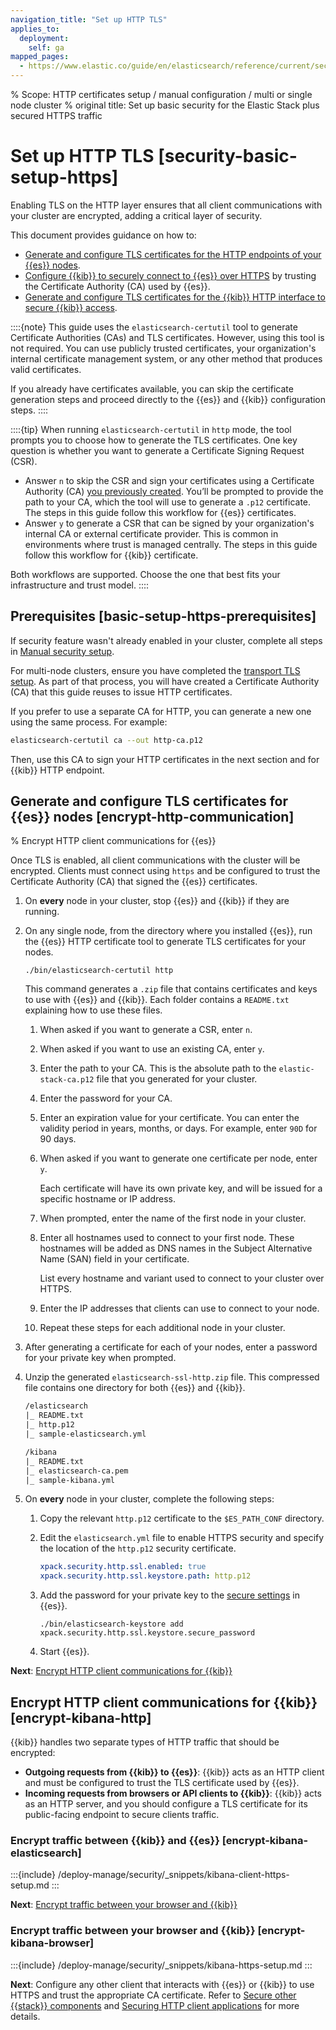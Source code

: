 ```yaml
---
navigation_title: "Set up HTTP TLS"
applies_to:
  deployment:
    self: ga
mapped_pages:
  - https://www.elastic.co/guide/en/elasticsearch/reference/current/security-basic-setup-https.html
---
```



% Scope: HTTP certificates setup / manual configuration / multi or single node cluster
% original title: Set up basic security for the Elastic Stack plus secured HTTPS traffic
# Set up HTTP TLS [security-basic-setup-https]

Enabling TLS on the HTTP layer ensures that all client communications with your cluster are encrypted, adding a critical layer of security.

This document provides guidance on how to:

* [Generate and configure TLS certificates for the HTTP endpoints of your {{es}} nodes](#encrypt-http-communication).
* [Configure {{kib}} to securely connect to {{es}} over HTTPS](#encrypt-kibana-elasticsearch) by trusting the Certificate Authority (CA) used by {{es}}.
* [Generate and configure TLS certificates for the {{kib}} HTTP interface to secure {{kib}} access](#encrypt-kibana-browser).

::::{note}
This guide uses the `elasticsearch-certutil` tool to generate Certificate Authorities (CAs) and TLS certificates. However, using this tool is not required. You can use publicly trusted certificates, your organization's internal certificate management system, or any other method that produces valid certificates.

If you already have certificates available, you can skip the certificate generation steps and proceed directly to the {{es}} and {{kib}} configuration steps.
::::

::::{tip}
When running `elasticsearch-certutil` in `http` mode, the tool prompts you to choose how to generate the TLS certificates. One key question is whether you want to generate a Certificate Signing Request (CSR).

* Answer `n` to skip the CSR and sign your certificates using a Certificate Authority (CA) [you previously created](./set-up-basic-security.md#generate-the-certificate-authority). You’ll be prompted to provide the path to your CA, which the tool will use to generate a `.p12` certificate. The steps in this guide follow this workflow for {{es}} certificates.
* Answer `y` to generate a CSR that can be signed by your organization's internal CA or external certificate provider. This is common in environments where trust is managed centrally. The steps in this guide follow this workflow for {{kib}} certificate.

Both workflows are supported. Choose the one that best fits your infrastructure and trust model.
::::


## Prerequisites [basic-setup-https-prerequisites]

If security feature wasn't already enabled in your cluster, complete all steps in [Manual security setup](./set-up-minimal-security.md).

For multi-node clusters, ensure you have completed the [transport TLS setup](./set-up-basic-security.md). As part of that process, you will have created a Certificate Authority (CA) that this guide reuses to issue HTTP certificates. 

If you prefer to use a separate CA for HTTP, you can generate a new one using the same process. For example:

```bash
elasticsearch-certutil ca --out http-ca.p12
```

Then, use this CA to sign your HTTP certificates in the next section and for {{kib}} HTTP endpoint.

## Generate and configure TLS certificates for {{es}} nodes [encrypt-http-communication]
% Encrypt HTTP client communications for {{es}}

Once TLS is enabled, all client communications with the cluster will be encrypted. Clients must connect using `https` and be configured to trust the Certificate Authority (CA) that signed the {{es}} certificates.

1. On **every** node in your cluster, stop {{es}} and {{kib}} if they are running.
2. On any single node, from the directory where you installed {{es}}, run the {{es}} HTTP certificate tool to generate TLS certificates for your nodes.

    ```shell
    ./bin/elasticsearch-certutil http
    ```

    This command generates a `.zip` file that contains certificates and keys to use with {{es}} and {{kib}}. Each folder contains a `README.txt` explaining how to use these files.

    1. When asked if you want to generate a CSR, enter `n`.
    2. When asked if you want to use an existing CA, enter `y`.
    3. Enter the path to your CA. This is the absolute path to the `elastic-stack-ca.p12` file that you generated for your cluster.
    4. Enter the password for your CA.
    5. Enter an expiration value for your certificate. You can enter the validity period in years, months, or days. For example, enter `90D` for 90 days.
    6. When asked if you want to generate one certificate per node, enter `y`.

        Each certificate will have its own private key, and will be issued for a specific hostname or IP address.

    7. When prompted, enter the name of the first node in your cluster.
    8. Enter all hostnames used to connect to your first node. These hostnames will be added as DNS names in the Subject Alternative Name (SAN) field in your certificate.

        List every hostname and variant used to connect to your cluster over HTTPS.

    9. Enter the IP addresses that clients can use to connect to your node.
    10. Repeat these steps for each additional node in your cluster.

3. After generating a certificate for each of your nodes, enter a password for your private key when prompted.
4. Unzip the generated `elasticsearch-ssl-http.zip` file. This compressed file contains one directory for both {{es}} and {{kib}}.

    ```txt
    /elasticsearch
    |_ README.txt
    |_ http.p12
    |_ sample-elasticsearch.yml
    ```

    ```txt
    /kibana
    |_ README.txt
    |_ elasticsearch-ca.pem
    |_ sample-kibana.yml
    ```

5. On **every** node in your cluster, complete the following steps:

    1. Copy the relevant `http.p12` certificate to the `$ES_PATH_CONF` directory.
    2. Edit the `elasticsearch.yml` file to enable HTTPS security and specify the location of the `http.p12` security certificate.

        ```yaml
        xpack.security.http.ssl.enabled: true
        xpack.security.http.ssl.keystore.path: http.p12
        ```

    3. Add the password for your private key to the [secure settings](/deploy-manage/security/secure-settings.md) in {{es}}.

        ```shell
        ./bin/elasticsearch-keystore add xpack.security.http.ssl.keystore.secure_password
        ```

    4. Start {{es}}.


**Next**: [Encrypt HTTP client communications for {{kib}}](#encrypt-kibana-http)

## Encrypt HTTP client communications for {{kib}} [encrypt-kibana-http]

{{kib}} handles two separate types of HTTP traffic that should be encrypted:
* **Outgoing requests from {{kib}} to {{es}}**: {{kib}} acts as an HTTP client and must be configured to trust the TLS certificate used by {{es}}.
* **Incoming requests from browsers or API clients to {{kib}}**: {{kib}} acts as an HTTP server, and you should configure a TLS certificate for its public-facing endpoint to secure clients traffic.


### Encrypt traffic between {{kib}} and {{es}} [encrypt-kibana-elasticsearch]

:::{include} /deploy-manage/security/_snippets/kibana-client-https-setup.md
:::

**Next**: [Encrypt traffic between your browser and {{kib}}](#encrypt-kibana-browser)


### Encrypt traffic between your browser and {{kib}} [encrypt-kibana-browser]

:::{include} /deploy-manage/security/_snippets/kibana-https-setup.md
:::

**Next**: Configure any other client that interacts with {{es}} or {{kib}} to use HTTPS and trust the appropriate CA certificate. Refer to [Secure other {{stack}} components](/deploy-manage/security/secure-clients-integrations.md) and [Securing HTTP client applications](./httprest-clients-security.md) for more details.
